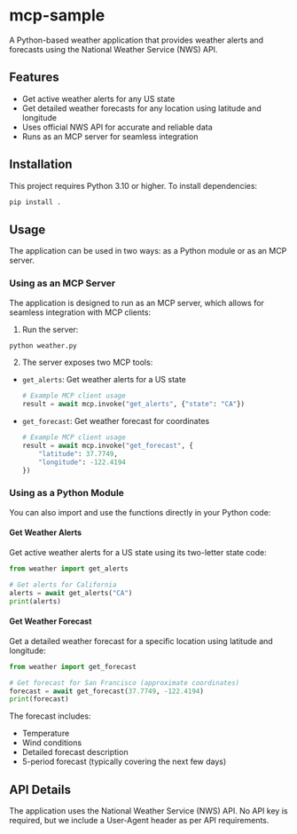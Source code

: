 # mcp-sample

A Python-based weather application that provides weather alerts and forecasts using the National Weather Service (NWS) API.

## Features

- Get active weather alerts for any US state
- Get detailed weather forecasts for any location using latitude and longitude
- Uses official NWS API for accurate and reliable data
- Runs as an MCP server for seamless integration

## Installation

This project requires Python 3.10 or higher. To install dependencies:

```bash
pip install .
```

## Usage

The application can be used in two ways: as a Python module or as an MCP server.

### Using as an MCP Server

The application is designed to run as an MCP server, which allows for seamless integration with MCP clients:

1. Run the server:
```bash
python weather.py
```

2. The server exposes two MCP tools:

- `get_alerts`: Get weather alerts for a US state
  ```python
  # Example MCP client usage
  result = await mcp.invoke("get_alerts", {"state": "CA"})
  ```

- `get_forecast`: Get weather forecast for coordinates
  ```python
  # Example MCP client usage
  result = await mcp.invoke("get_forecast", {
      "latitude": 37.7749,
      "longitude": -122.4194
  })
  ```

### Using as a Python Module

You can also import and use the functions directly in your Python code:

#### Get Weather Alerts

Get active weather alerts for a US state using its two-letter state code:

```python
from weather import get_alerts

# Get alerts for California
alerts = await get_alerts("CA")
print(alerts)
```

#### Get Weather Forecast

Get a detailed weather forecast for a specific location using latitude and longitude:

```python
from weather import get_forecast

# Get forecast for San Francisco (approximate coordinates)
forecast = await get_forecast(37.7749, -122.4194)
print(forecast)
```

The forecast includes:
- Temperature
- Wind conditions
- Detailed forecast description
- 5-period forecast (typically covering the next few days)

## API Details

The application uses the National Weather Service (NWS) API. No API key is required, but we include a User-Agent header as per API requirements.